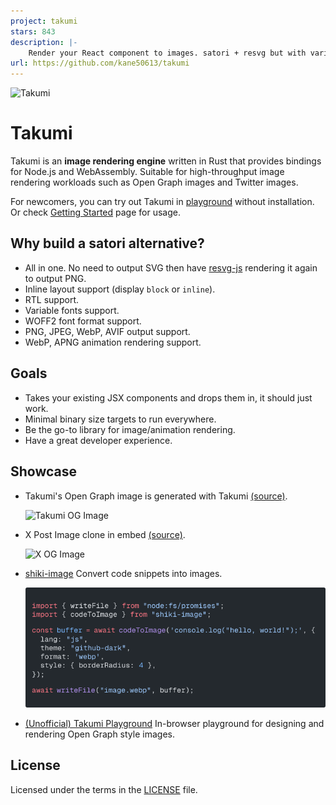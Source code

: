 ```yaml
---
project: takumi
stars: 843
description: |-
    Render your React component to images. satori + resvg but with variable fonts, RTL, inline layout, WOFF2 support.
url: https://github.com/kane50613/takumi
---
```


<img src="./assets/images/takumi.svg" alt="Takumi" width="64" />

# Takumi

Takumi is an **image rendering engine** written in Rust that provides bindings for Node.js and WebAssembly. Suitable for high-throughput image rendering workloads such as Open Graph images and Twitter images.

For newcomers, you can try out Takumi in [playground](https://takumi.kane.tw/playground) without installation. Or check [Getting Started](https://takumi.kane.tw/docs/getting-started/) page for usage.

## Why build a satori alternative?

- All in one. No need to output SVG then have [resvg-js](https://github.com/thx/resvg-js) rendering it again to output PNG.
- Inline layout support (display `block` or `inline`).
- RTL support.
- Variable fonts support.
- WOFF2 font format support.
- PNG, JPEG, WebP, AVIF output support.
- WebP, APNG animation rendering support.

## Goals

- Takes your existing JSX components and drops them in, it should just work.
- Minimal binary size targets to run everywhere.
- Be the go-to library for image/animation rendering.
- Have a great developer experience.

## Showcase

- Takumi's Open Graph image is generated with Takumi [(source)](./example/twitter-images/components/og-image.tsx).

  ![Takumi OG Image](./example/twitter-images/output/og-image.png)

- X Post Image clone in embed [(source)](./example/twitter-images/components/x-post-image.tsx).

  ![X OG Image](./example/twitter-images/output/x-post-image.png)

- [shiki-image](https://github.com/pi0/shiki-image) Convert code snippets into images.

  ![Shiki Image Example](https://github.com/pi0/shiki-image/blob/main/test/.snapshot/image.webp)

- [(Unofficial) Takumi Playground](https://takumi-playground.kapadiya.net/) In-browser playground for designing and rendering Open Graph style images.

## License

Licensed under the terms in the [LICENSE](LICENSE) file.

